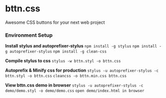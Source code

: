 # bttn.css
Awesome CSS buttons for your next web project

### Environment Setup
**Install stylus and autoprefixer-stylus**
`npm install -g stylus`
`npm install -g autoprefixer-stylus`
`npm install -g clean-css`

**Compile stylus to css**
`stylus -w bttn.styl -o bttn.css`

**Autoprefix & Minify css for production**
`stylus -u autoprefixer-stylus -c bttn.styl -o bttn.css`
`cleancss -o bttn.min.css bttn.css`

**View bttn.css demo in browser**
`stylus -u autoprefixer-stylus -c demo/demo.styl -o demo/demo.css`
`open demo/index.html in browser`
